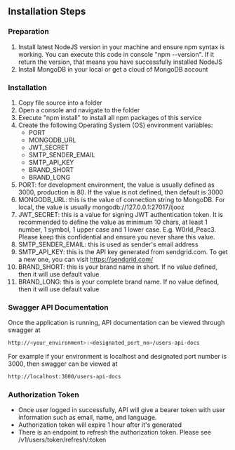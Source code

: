 ## Installation Steps

### Preparation
1. Install latest NodeJS version in your machine and ensure npm syntax is working. You can execute this code in console "npm --version". If it return the version, that means you have successfully installed NodeJS
2. Install MongoDB in your local or get a cloud of MongoDB account

### Installation
1. Copy file source into a folder
2. Open a console and navigate to the folder
3. Execute "npm install" to install all npm packages of this service
4. Create the following Operating System (OS) environment variables:
   - PORT
   - MONGODB_URL
   - JWT_SECRET
   - SMTP_SENDER_EMAIL
   - SMTP_API_KEY
   - BRAND_SHORT
   - BRAND_LONG
5. PORT: for development environment, the value is usually defined as 3000, production is 80. If the value is not defined, then default is 3000
6. MONGODB_URL: this is the value of connection string to MongoDB. For local, the value is usually mongodb://127.0.0.1:27017/ijooz
7. JWT_SECRET: this is a value for signing JWT authentication token. It is recommended to define the value as minimum 10 chars, at least 1 number, 1 symbol, 1 upper case and 1 lower case. E.g. W0rld_Peac3. Please keep this confidential and ensure you never share this value.
8. SMTP_SENDER_EMAIL: this is used as sender's email address
9. SMTP_API_KEY: this is the API key generated from sendgrid.com. To get a new one, you can visit https://sendgrid.com/
10. BRAND_SHORT: this is your brand name in short. If no value defined, then it will use default value
11. BRAND_LONG: this is your complete brand name. If no value defined, then it will use default value

### Swagger API Documentation 
Once the application is running, API documentation can be viewed through swagger at
```sh
http://<your_environment>:<designated_port_no>/users-api-docs
```
For example if your environment is localhost and designated port number is 3000, then swagger can be viewed at
```sh
http://localhost:3000/users-api-docs
```

### Authorization Token
- Once user logged in successfully, API will give a bearer token with user information such as email, name, and language.
- Authorization token will expire 1 hour after it's generated
- There is an endpoint to refresh the authorization token. Please see /v1/users/token/refresh/:token